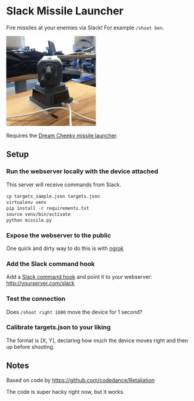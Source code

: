 # Slack Missile Launcher

Fire missiles at your enemies via Slack! For example `/shoot ben`.

<img alt="Launcher Gif" src="https://raw.githubusercontent.com/babldev/slack-missiles/master/launcher.gif" width="240" height="240">

Requires the [Dream Cheeky missile launcher](http://dreamcheeky.com/thunder-missile-launcher).

## Setup

### Run the webserver locally with the device attached

This server will receive commands from Slack.

```
cp targets_sample.json targets.json
virtualenv venv
pip install -r requirements.txt
source venv/bin/activate
python missile.py
```

### Expose the webserver to the public

One quick and dirty way to do this is with [ngrok](https://ngrok.com/)

### Add the Slack command hook

Add a [Slack command hook](https://api.slack.com/slash-commands) and point it to your webserver: http://yourserver.com/slack

### Test the connection

Does `/shoot right 1000` move the device for 1 second?

### Calibrate targets.json to your liking

The format is [X, Y], declaring how much the device moves right and then up before shooting.

## Notes

Based on code by https://github.com/codedance/Retaliation

The code is super hacky right now, but it works.
